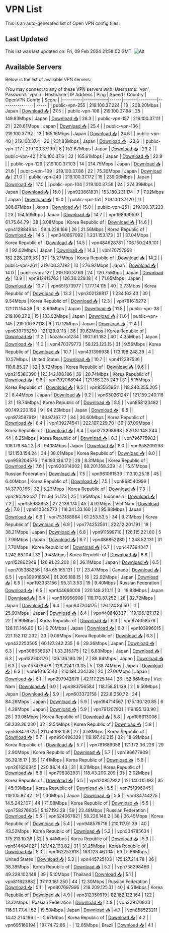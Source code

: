 # VPN List

This is an auto-generated list of Open VPN config files.

## Last Updated

This list was last updated on: Fri, 09 Feb 2024 21:58:02 GMT.
![Alt](https://repobeats.axiom.co/api/embed/186b98318ef1479477931607c1ad7d823f12451f.svg "Repobeats analytics image")

## Available Servers

Below is the list of available VPN servers:

(You may connect to any of these VPN servers with: Username: 'vpn', Password: 'vpn'.)
| Hostname | IP Address | Ping | Speed | Country | OpenVPN Config | Score |
|----------|------------|------|-------|---------|----------------| ----- |
| public-vpn-255 | 219.100.37.224 | 13 | 208.20Mbps | Japan | [Download 📥](./configs/server_0_JP.ovpn) | 27.5 |
| public-vpn-108 | 219.100.37.98 | 25 | 149.83Mbps | Japan | [Download 📥](./configs/server_1_JP.ovpn) | 26.3 |
| public-vpn-157 | 219.100.37.111 | 21 | 228.61Mbps | Japan | [Download 📥](./configs/server_2_JP.ovpn) | 25.4 |
| public-vpn-136 | 219.100.37.92 | 13 | 165.16Mbps | Japan | [Download 📥](./configs/server_3_JP.ovpn) | 24.6 |
| public-vpn-40 | 219.100.37.4 | 26 | 231.83Mbps | Japan | [Download 📥](./configs/server_4_JP.ovpn) | 23.6 |
| public-vpn-217 | 219.100.37.199 | 8 | 152.67Mbps | Japan | [Download 📥](./configs/server_5_JP.ovpn) | 23.2 |
| public-vpn-42 | 219.100.37.6 | 32 | 165.61Mbps | Japan | [Download 📥](./configs/server_6_JP.ovpn) | 22.9 |
| public-vpn-129 | 219.100.37.103 | 14 | 214.75Mbps | Japan | [Download 📥](./configs/server_7_JP.ovpn) | 21.6 |
| public-vpn-109 | 219.100.37.86 | 22 | 75.30Mbps | Japan | [Download 📥](./configs/server_8_JP.ovpn) | 21.0 |
| public-vpn-243 | 219.100.37.172 | 15 | 239.06Mbps | Japan | [Download 📥](./configs/server_9_JP.ovpn) | 17.0 |
| public-vpn-104 | 219.100.37.58 | 24 | 374.39Mbps | Japan | [Download 📥](./configs/server_10_JP.ovpn) | 15.0 |
| vpn923661831 | 153.180.231.174 | 7 | 7.02Mbps | Japan | [Download 📥](./configs/server_11_JP.ovpn) | 15.0 |
| public-vpn-151 | 219.100.37.120 | 11 | 306.87Mbps | Japan | [Download 📥](./configs/server_12_JP.ovpn) | 15.0 |
| public-vpn-251 | 219.100.37.223 | 23 | 154.59Mbps | Japan | [Download 📥](./configs/server_13_JP.ovpn) | 14.7 |
| vpn198990597 | 61.75.64.79 | 38 | 3.08Mbps | Korea Republic of | [Download 📥](./configs/server_14_KR.ovpn) | 14.6 |
| vpn412884944 | 59.4.228.166 | 26 | 21.56Mbps | Korea Republic of | [Download 📥](./configs/server_15_KR.ovpn) | 14.5 |
| vpn340867092 | 1.231.153.173 | 31 | 37.04Mbps | Korea Republic of | [Download 📥](./configs/server_16_KR.ovpn) | 14.5 |
| vpn484628781 | 106.150.249.101 | 4 | 92.02Mbps | Japan | [Download 📥](./configs/server_17_JP.ovpn) | 14.3 |
| vpn170757958 | 182.228.209.33 | 37 | 15.27Mbps | Korea Republic of | [Download 📥](./configs/server_18_KR.ovpn) | 14.2 |
| public-vpn-261 | 219.100.37.192 | 13 | 276.92Mbps | Japan | [Download 📥](./configs/server_19_JP.ovpn) | 14.0 |
| public-vpn-127 | 219.100.37.63 | 24 | 120.75Mbps | Japan | [Download 📥](./configs/server_20_JP.ovpn) | 13.9 |
| vpn912415763 | 126.36.229.18 | 4 | 71.65Mbps | Japan | [Download 📥](./configs/server_21_JP.ovpn) | 13.7 |
| vpn651573977 | 1.177.14.115 | 40 | 3.73Mbps | Korea Republic of | [Download 📥](./configs/server_22_KR.ovpn) | 13.2 |
| vpn302138817 | 1.234.163.43 | 30 | 9.54Mbps | Korea Republic of | [Download 📥](./configs/server_23_KR.ovpn) | 12.3 |
| vpn781615272 | 121.111.154.39 | 6 | 8.69Mbps | Japan | [Download 📥](./configs/server_24_JP.ovpn) | 11.8 |
| public-vpn-38 | 219.100.37.2 | 15 | 133.02Mbps | Japan | [Download 📥](./configs/server_25_JP.ovpn) | 11.6 |
| public-vpn-145 | 219.100.37.118 | 9 | 117.12Mbps | Japan | [Download 📥](./configs/server_26_JP.ovpn) | 11.4 |
| vpn639795250 | 121.129.0.113 | 36 | 39.62Mbps | Korea Republic of | [Download 📥](./configs/server_27_KR.ovpn) | 11.2 |
| kozakura1234 | 180.1.61.182 | 40 | 4.35Mbps | Japan | [Download 📥](./configs/server_28_JP.ovpn) | 11.0 |
| vpn470379773 | 58.123.123.15 | 31 | 9.56Mbps | Korea Republic of | [Download 📥](./configs/server_29_KR.ovpn) | 10.7 |
| vpn431396938 | 173.198.248.39 | 4 | 10.57Mbps | United States | [Download 📥](./configs/server_30_US.ovpn) | 10.7 |
| vpn412387536 | 110.8.85.27 | 32 | 8.72Mbps | Korea Republic of | [Download 📥](./configs/server_31_KR.ovpn) | 9.6 |
| vpn215386390 | 123.142.108.186 | 36 | 28.74Mbps | Korea Republic of | [Download 📥](./configs/server_32_KR.ovpn) | 9.6 |
| vpn392068944 | 121.186.225.243 | 31 | 5.15Mbps | Korea Republic of | [Download 📥](./configs/server_33_KR.ovpn) | 9.5 |
| vpn855659511 | 118.240.255.205 | 2 | 8.44Mbps | Japan | [Download 📥](./configs/server_34_JP.ovpn) | 9.2 |
| vpn630261247 | 121.159.240.118 | 31 | 18.74Mbps | Korea Republic of | [Download 📥](./configs/server_35_KR.ovpn) | 8.5 |
| vpn858123482 | 90.149.220.199 | 9 | 94.23Mbps | Japan | [Download 📥](./configs/server_36_JP.ovpn) | 8.5 |
| vpn973587919 | 183.97.167.77 | 34 | 30.60Mbps | Korea Republic of | [Download 📥](./configs/server_37_KR.ovpn) | 8.4 |
| vpn139274541 | 222.107.229.70 | 36 | 37.09Mbps | Korea Republic of | [Download 📥](./configs/server_38_KR.ovpn) | 8.4 |
| vpn273298963 | 220.81.148.244 | 44 | 6.25Mbps | Korea Republic of | [Download 📥](./configs/server_39_KR.ovpn) | 8.3 |
| vpn796775982 | 106.179.84.22 | 6 | 94.18Mbps | Japan | [Download 📥](./configs/server_40_JP.ovpn) | 8.0 |
| vpn858209293 | 121.153.154.24 | 34 | 38.01Mbps | Korea Republic of | [Download 📥](./configs/server_41_KR.ovpn) | 8.0 |
| vpn959204575 | 119.193.126.172 | 29 | 8.31Mbps | Korea Republic of | [Download 📥](./configs/server_42_KR.ovpn) | 7.6 |
| vpn920314002 | 88.201.168.239 | 4 | 15.51Mbps | Russian Federation | [Download 📥](./configs/server_43_RU.ovpn) | 7.5 |
| vpn961061539 | 113.10.25.18 | 45 | 6.40Mbps | Korea Republic of | [Download 📥](./configs/server_44_KR.ovpn) | 7.5 |
| vpn868540999 | 14.37.70.166 | 32 | 5.23Mbps | Korea Republic of | [Download 📥](./configs/server_45_KR.ovpn) | 7.3 |
| vpn280292437 | 111.94.51.173 | 25 | 1.95Mbps | Indonesia | [Download 📥](./configs/server_46_ID.ovpn) | 7.2 |
| vpn155988853 | 27.2.138.174 | 45 | 4.92Mbps | Viet Nam | [Download 📥](./configs/server_47_VN.ovpn) | 7.0 |
| vpn810348773 | 118.241.33.160 | 2 | 95.88Mbps | Japan | [Download 📥](./configs/server_48_JP.ovpn) | 6.9 |
| vpn753188884 | 61.253.53.5 | 34 | 9.21Mbps | Korea Republic of | [Download 📥](./configs/server_49_KR.ovpn) | 6.9 |
| vpn774252561 | 222.12.201.191 | 18 | 38.21Mbps | Japan | [Download 📥](./configs/server_50_JP.ovpn) | 6.8 |
| vpn911599710 | 126.115.221.80 | 5 | 7.99Mbps | Japan | [Download 📥](./configs/server_51_JP.ovpn) | 6.7 |
| vpn486852280 | 1.248.52.131 | 31 | 7.70Mbps | Korea Republic of | [Download 📥](./configs/server_52_KR.ovpn) | 6.7 |
| vpn447394347 | 1.242.65.104 | 32 | 9.43Mbps | Korea Republic of | [Download 📥](./configs/server_53_KR.ovpn) | 6.6 |
| vpn152862349 | 126.91.23.202 | 8 | 26.11Mbps | Japan | [Download 📥](./configs/server_54_JP.ovpn) | 6.5 |
| vpn705388256 | 184.65.165.121 | 17 | 23.47Mbps | Canada | [Download 📥](./configs/server_55_CA.ovpn) | 6.5 |
| vpn399916504 | 61.205.188.15 | 16 | 22.92Mbps | Japan | [Download 📥](./configs/server_56_JP.ovpn) | 6.5 |
| vpn193333156 | 95.31.3.53 | 19 | 9.40Mbps | Russian Federation | [Download 📥](./configs/server_57_RU.ovpn) | 6.5 |
| vpn144666006 | 220.148.210.11 | 3 | 18.83Mbps | Japan | [Download 📥](./configs/server_58_JP.ovpn) | 6.4 |
| vpn819956906 | 119.170.87.252 | 28 | 32.72Mbps | Japan | [Download 📥](./configs/server_59_JP.ovpn) | 6.4 |
| vpn647204175 | 126.124.84.50 | 11 | 25.90Mbps | Japan | [Download 📥](./configs/server_60_JP.ovpn) | 6.4 |
| vpn440640337 | 119.195.127.172 | 22 | 9.99Mbps | Korea Republic of | [Download 📥](./configs/server_61_KR.ovpn) | 6.3 |
| vpn874058576 | 126.111.146.80 | 13 | 9.70Mbps | Japan | [Download 📥](./configs/server_62_JP.ovpn) | 6.3 |
| vpn103996015 | 221.152.112.232 | 23 | 9.09Mbps | Korea Republic of | [Download 📥](./configs/server_63_KR.ovpn) | 6.3 |
| vpn422253505 | 60.127.242.235 | 6 | 29.26Mbps | Japan | [Download 📥](./configs/server_64_JP.ovpn) | 6.3 |
| vpn308636057 | 1.33.215.175 | 12 | 6.83Mbps | Japan | [Download 📥](./configs/server_65_JP.ovpn) | 6.3 |
| vpn132743176 | 106.136.180.29 | 7 | 88.94Mbps | Japan | [Download 📥](./configs/server_66_JP.ovpn) | 6.3 |
| vpn157478478 | 126.224.173.35 | 5 | 138.74Mbps | Japan | [Download 📥](./configs/server_67_JP.ovpn) | 6.2 |
| vpn910165543 | 210.194.234.138 | 20 | 27.06Mbps | Japan | [Download 📥](./configs/server_68_JP.ovpn) | 6.1 |
| vpn297942678 | 42.117.225.144 | 26 | 52.86Mbps | Viet Nam | [Download 📥](./configs/server_69_VN.ovpn) | 6.0 |
| vpn383756584 | 118.158.51.139 | 2 | 9.50Mbps | Japan | [Download 📥](./configs/server_70_JP.ovpn) | 5.9 |
| vpn603372158 | 222.8.250.72 | 24 | 84.26Mbps | Japan | [Download 📥](./configs/server_71_JP.ovpn) | 5.9 |
| vpn194714567 | 175.130.120.85 | 6 | 4.28Mbps | Japan | [Download 📥](./configs/server_72_JP.ovpn) | 5.9 |
| vpn791207931 | 119.195.133.90 | 28 | 33.06Mbps | Korea Republic of | [Download 📥](./configs/server_73_KR.ovpn) | 5.8 |
| vpn106613006 | 58.238.36.230 | 32 | 9.54Mbps | Korea Republic of | [Download 📥](./configs/server_74_KR.ovpn) | 5.8 |
| vpn558476725 | 211.54.198.158 | 27 | 3.58Mbps | Korea Republic of | [Download 📥](./configs/server_75_KR.ovpn) | 5.7 |
| vpn990496329 | 119.197.49.215 | 32 | 18.69Mbps | Korea Republic of | [Download 📥](./configs/server_76_KR.ovpn) | 5.7 |
| vpn781689058 | 121.172.36.226 | 29 | 2.90Mbps | Korea Republic of | [Download 📥](./configs/server_77_KR.ovpn) | 5.7 |
| vpn196677909 | 36.39.15.17 | 35 | 17.41Mbps | Korea Republic of | [Download 📥](./configs/server_78_KR.ovpn) | 5.6 |
| vpn261656345 | 220.88.14.43 | 31 | 8.31Mbps | Korea Republic of | [Download 📥](./configs/server_79_KR.ovpn) | 5.5 |
| vpn798382931 | 118.43.200.209 | 35 | 2.02Mbps | Korea Republic of | [Download 📥](./configs/server_80_KR.ovpn) | 5.5 |
| vpn120857922 | 121.140.115.193 | 35 | 45.99Mbps | Korea Republic of | [Download 📥](./configs/server_81_KR.ovpn) | 5.5 |
| vpn751396945 | 119.105.87.42 | 9 | 1.30Mbps | Japan | [Download 📥](./configs/server_82_JP.ovpn) | 5.5 |
| vpn184744275 | 14.5.242.107 | 44 | 71.08Mbps | Korea Republic of | [Download 📥](./configs/server_83_KR.ovpn) | 5.5 |
| vpn758276905 | 5.137.193.28 | 59 | 23.48Mbps | Russian Federation | [Download 📥](./configs/server_84_RU.ovpn) | 5.5 |
| vpn524067821 | 58.226.148.2 | 38 | 36.45Mbps | Korea Republic of | [Download 📥](./configs/server_85_KR.ovpn) | 5.4 |
| vpn948576716 | 210.117.91.39 | 40 | 43.52Mbps | Korea Republic of | [Download 📥](./configs/server_86_KR.ovpn) | 5.3 |
| vpn334785634 | 175.213.10.36 | 32 | 5.44Mbps | Korea Republic of | [Download 📥](./configs/server_87_KR.ovpn) | 5.3 |
| vpn514484027 | 121.142.103.82 | 31 | 31.25Mbps | Korea Republic of | [Download 📥](./configs/server_88_KR.ovpn) | 5.3 |
| vpn162252618 | 163.123.46.104 | 59 | 5.86Mbps | United States | [Download 📥](./configs/server_89_US.ovpn) | 5.3 |
| vpn445725103 | 175.127.214.78 | 36 | 38.38Mbps | Korea Republic of | [Download 📥](./configs/server_90_KR.ovpn) | 5.2 |
| vpn758298486 | 49.228.102.148 | 39 | 5.10Mbps | Thailand | [Download 📥](./configs/server_91_TH.ovpn) | 5.1 |
| vpn811623882 | 37.113.161.250 | 44 | 12.30Mbps | Russian Federation | [Download 📥](./configs/server_92_RU.ovpn) | 5.1 |
| vpn807697996 | 218.209.125.31 | 40 | 4.51Mbps | Korea Republic of | [Download 📥](./configs/server_93_KR.ovpn) | 4.9 |
| vpn312350919 | 82.162.122.164 | 122 | 13.32Mbps | Russian Federation | [Download 📥](./configs/server_94_RU.ovpn) | 4.8 |
| vpn329170933 | 116.91.77.4 | 52 | 19.50Mbps | Japan | [Download 📥](./configs/server_95_JP.ovpn) | 4.7 |
| vpn858523211 | 14.42.214.186 | - | 5.67Mbps | Korea Republic of | [Download 📥](./configs/server_96_KR.ovpn) | 4.2 |
| vpn695169194 | 187.74.72.86 | - | 12.65Mbps | Brazil | [Download 📥](./configs/server_97_BR.ovpn) | 4.1 |
